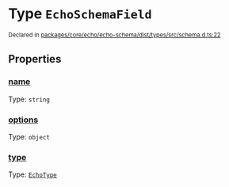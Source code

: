 # Type `EchoSchemaField`
<sub>Declared in [packages/core/echo/echo-schema/dist/types/src/schema.d.ts:22]()</sub>





## Properties
### [name]()
Type: <code>string</code>


### [options]()
Type: <code>object</code>


### [type]()
Type: <code>[EchoType](/api/@dxos/react-client/types/EchoType)</code>
